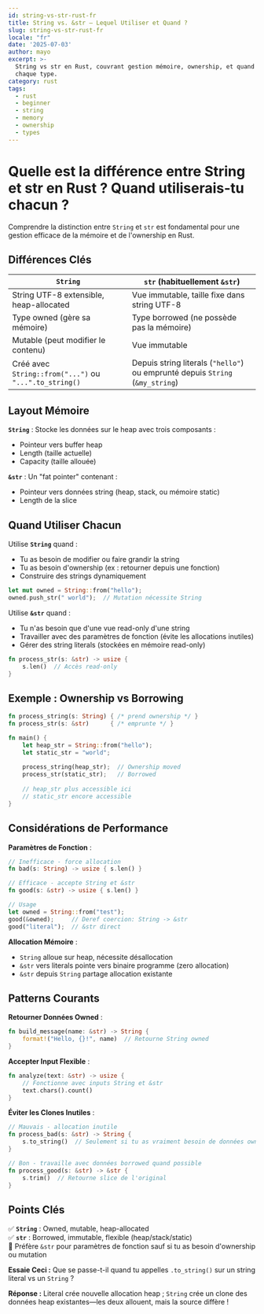 ```yaml
---
id: string-vs-str-rust-fr
title: String vs. &str – Lequel Utiliser et Quand ?
slug: string-vs-str-rust-fr
locale: "fr"
date: '2025-07-03'
author: mayo
excerpt: >-
  String vs str en Rust, couvrant gestion mémoire, ownership, et quand utiliser
  chaque type.
category: rust
tags:
  - rust
  - beginner
  - string
  - memory
  - ownership
  - types
---
```


# Quelle est la différence entre String et str en Rust ? Quand utiliserais-tu chacun ?

Comprendre la distinction entre `String` et `str` est fondamental pour une gestion efficace de la mémoire et de l'ownership en Rust.

## Différences Clés

| `String` | `str` (habituellement `&str`) |
|----------|-------------------------------|
| String UTF-8 extensible, heap-allocated | Vue immutable, taille fixe dans string UTF-8 |
| Type owned (gère sa mémoire) | Type borrowed (ne possède pas la mémoire) |
| Mutable (peut modifier le contenu) | Vue immutable |
| Créé avec `String::from("...")` ou `"...".to_string()` | Depuis string literals (`"hello"`) ou emprunté depuis `String` (`&my_string`) |

## Layout Mémoire

**`String`** : Stocke les données sur le heap avec trois composants :
- Pointeur vers buffer heap
- Length (taille actuelle)
- Capacity (taille allouée)

**`&str`** : Un "fat pointer" contenant :
- Pointeur vers données string (heap, stack, ou mémoire static)
- Length de la slice

## Quand Utiliser Chacun

Utilise **`String`** quand :
- Tu as besoin de modifier ou faire grandir la string
- Tu as besoin d'ownership (ex : retourner depuis une fonction)
- Construire des strings dynamiquement

```rust
let mut owned = String::from("hello");
owned.push_str(" world");  // Mutation nécessite String
```

Utilise **`&str`** quand :
- Tu n'as besoin que d'une vue read-only d'une string
- Travailler avec des paramètres de fonction (évite les allocations inutiles)
- Gérer des string literals (stockées en mémoire read-only)

```rust
fn process_str(s: &str) -> usize {
    s.len()  // Accès read-only
}
```

## Exemple : Ownership vs Borrowing

```rust
fn process_string(s: String) { /* prend ownership */ }
fn process_str(s: &str)      { /* emprunte */ }

fn main() {
    let heap_str = String::from("hello");
    let static_str = "world";
    
    process_string(heap_str);  // Ownership moved
    process_str(static_str);   // Borrowed
    
    // heap_str plus accessible ici
    // static_str encore accessible
}
```

## Considérations de Performance

**Paramètres de Fonction** :
```rust
// Inefficace - force allocation
fn bad(s: String) -> usize { s.len() }

// Efficace - accepte String et &str
fn good(s: &str) -> usize { s.len() }

// Usage
let owned = String::from("test");
good(&owned);     // Deref coercion: String -> &str
good("literal");  // &str direct
```

**Allocation Mémoire** :
- `String` alloue sur heap, nécessite désallocation
- `&str` vers literals pointe vers binaire programme (zero allocation)
- `&str` depuis `String` partage allocation existante

## Patterns Courants

**Retourner Données Owned** :
```rust
fn build_message(name: &str) -> String {
    format!("Hello, {}!", name)  // Retourne String owned
}
```

**Accepter Input Flexible** :
```rust
fn analyze(text: &str) -> usize {
    // Fonctionne avec inputs String et &str
    text.chars().count()
}
```

**Éviter les Clones Inutiles** :
```rust
// Mauvais - allocation inutile
fn process_bad(s: &str) -> String {
    s.to_string()  // Seulement si tu as vraiment besoin de données owned
}

// Bon - travaille avec données borrowed quand possible
fn process_good(s: &str) -> &str {
    s.trim()  // Retourne slice de l'original
}
```

## Points Clés

✅ **`String`** : Owned, mutable, heap-allocated  
✅ **`str`** : Borrowed, immutable, flexible (heap/stack/static)  
🚀 Préfère `&str` pour paramètres de fonction sauf si tu as besoin d'ownership ou mutation

**Essaie Ceci :** Que se passe-t-il quand tu appelles `.to_string()` sur un string literal vs un `String` ?

**Réponse :** Literal crée nouvelle allocation heap ; `String` crée un clone des données heap existantes—les deux allouent, mais la source diffère !
